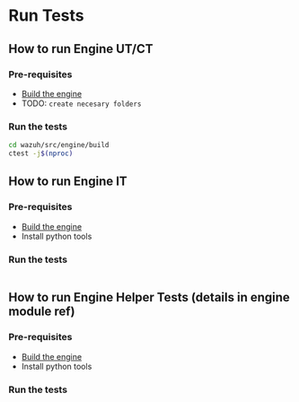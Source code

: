 # Run Tests

## How to run Engine UT/CT

### Pre-requisites

- [Build the engine](build-sources.md#build-from-sources)
- TODO: `create necesary folders`

### Run the tests
```bash
cd wazuh/src/engine/build
ctest -j$(nproc)
```

## How to run Engine IT 

### Pre-requisites
- [Build the engine](build-sources.md#build-from-sources)
- Install python tools

### Run the tests
```bash
```

## How to run Engine Helper Tests (details in engine module ref)

### Pre-requisites
- [Build the engine](build-sources.md#build-from-sources)
- Install python tools

### Run the tests
```bash
```
